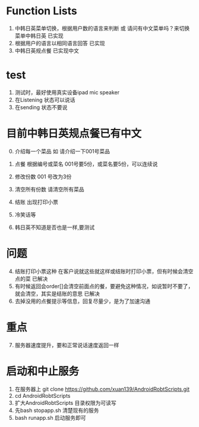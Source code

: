# Function Lists

1. 中韩日英菜单切换，根据用户数的语言来判断 或 请问有中文菜单吗？来切换菜单中韩日英 已实现
2. 根据用户的语言以相同语言回答 已实现
3. 中韩日英规点餐 已实现中文

# test
1. 测试时，最好使用真实设备ipad mic speaker
2. 在Listening 状态可以说话
3. 在sending 状态不要说

# 目前中韩日英规点餐已有中文

0. 介绍每一个菜品         如 请介绍一下001号菜品
1. 点餐 根据编号或菜名     001号要5份，或菜名要5份，可以连续说
2. 修改份数              001 号改为3份
3. 清空所有份数          请清空所有菜品
4. 结账                 出现打印小票
5. 冷笑话等

4. 韩日英不知道是否也是一样,要测试

# 问题
4. 结账打印小票这种 在客户说就这些就这样或结账时打印小票，但有时候会清空点的菜 已解决
5. 有时候返回会order[]会清空前面点的餐，要避免这种情况，如说暂时不要了，就会清空，其实是结账的意思 已解决
6. 去掉没用的点餐提示等信息，回复尽量少，是为了加速沟通

# 重点
7. 服务器速度提升，要和正常说话速度返回一样

# 启动和中止服务

1. 在服务器上 git clone https://github.com/xuan139/AndroidRobtScripts.git
2. cd AndroidRobtScripts 
3. 扩大AndroidRobtScripts 目录权限为可读写
4. 先bash stopapp.sh 清楚现有的服务
5. bash runapp.sh 启动服务即可
